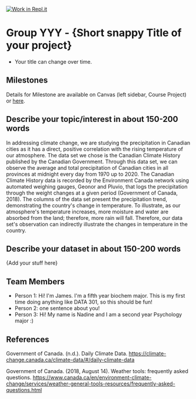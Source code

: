 [![Work in Repl.it](https://classroom.github.com/assets/work-in-replit-14baed9a392b3a25080506f3b7b6d57f295ec2978f6f33ec97e36a161684cbe9.svg)](https://classroom.github.com/online_ide?assignment_repo_id=359110&assignment_repo_type=GroupAssignmentRepo)
# Group YYY - {Short snappy Title of your project}

- Your title can change over time.

## Milestones

Details for Milestone are available on Canvas (left sidebar, Course Project) or [here](https://firas.moosvi.com/courses/data301/project/milestone01.html).

## Describe your topic/interest in about 150-200 words

In addressing climate change, we are studying the precipitation in Canadian cities as it has a direct, positive correlation with the rising temperature of our atmosphere. The data set we chose is the Canadian Climate History published by the Canadian Government. Through this data set, we can observe the average and total precipitation of Canadian cities in all provinces at midnight every day from 1970 up to 2020. The Canadian Climate History data is recorded by the Environment Canada network using automated weighing gauges, Geonor and Pluvio, that logs the precipitation through the weight changes at a given period (Government of Canada, 2018). The columns of the data set present the precipitation trend, demonstrating the country's change in temperature. To illustrate, as our atmosphere's temperature increases, more moisture and water are absorbed from the land; therefore, more rain will fall. Therefore, our data set's observation can indirectly illustrate the changes in temperature in the country.

## Describe your dataset in about 150-200 words

{Add your stuff here}

## Team Members

- Person 1: Hi! I'm James. I'm a fifth year biochem major. This is my first time doing anything like DATA 301, so this should be fun! 
- Person 2: one sentence about you!
- Person 3: Hi! My name is Nadine and I am a second year Psychology major :) 

## References

Government of Canada. (n.d.). Daily Climate Data. https://climate-change.canada.ca/climate-data/#/daily-climate-data

Government of Canada. (2018, August 14). Weather tools: frequently asked questions. https://www.canada.ca/en/environment-climate-change/services/weather-general-tools-resources/frequently-asked-questions.html
